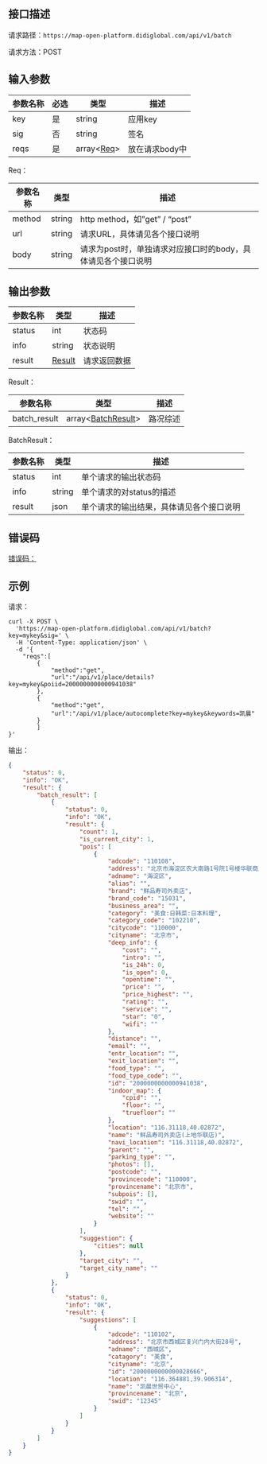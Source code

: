 ## 接口描述
请求路径：`https://map-open-platform.didiglobal.com/api/v1/batch`

请求方法：POST
## 输入参数
|参数名称 | 必选 | 类型 | 描述|
|--------|-----|-----|-----|
| key | 是 | string | 应用key |
| sig | 否 | string | 签名 |
|reqs| 是 | array<[Req](#Req)> |放在请求body中   |

<span id="Req"></span>
Req：

|参数名称  | 类型 | 描述 |
|--------|-----|-----|
|method | string |http method，如”get” / “post”|
|url | string |请求URL，具体请见各个接口说明|
|body | string |请求为post时，单独请求对应接口时的body，具体请见各个接口说明|

## 输出参数
|参数名称  | 类型 | 描述|
|--------|-----|-----|
|status | int  |状态码 |
|info|string|状态说明	|
|result | [Result](#Result)|请求返回数据 |

<span id="Result"></span>
Result：

|参数名称  | 类型 | 描述 |
|--------|-----|-----|
|batch_result | array<[BatchResult](#BatchResult)> |路况综述|

<span id="BatchResult"></span>
BatchResult：

|参数名称  | 类型 | 描述 |
|--------|-----|-----|
| status   | int    | 单个请求的输出状态码                     |
| info     | string | 单个请求的对status的描述                 |
| result   | json   | 单个请求的输出结果，具体请见各个接口说明 |

## 错误码
[错误码：](/static/docs-content/apimarket-docs/错误码.md#errorCode)

## 示例

请求：
``` shell
curl -X POST \
  'https://map-open-platform.didiglobal.com/api/v1/batch?key=mykey&sig=' \
  -H 'Content-Type: application/json' \
  -d '{
	"reqs":[
		{
			"method":"get",
			"url":"/api/v1/place/details?key=mykey&poiid=2000000000000941038"
		},
		{
			"method":"get",
			"url":"/api/v1/place/autocomplete?key=mykey&keywords=凯晨"
		}
		]
}'
```

输出：
``` json
{
    "status": 0,
    "info": "OK",
    "result": {
        "batch_result": [
            {
                "status": 0,
                "info": "OK",
                "result": {
                    "count": 1,
                    "is_current_city": 1,
                    "pois": [
                        {
                            "adcode": "110108",
                            "address": "北京市海淀区农大南路1号院1号楼华联商厦B1楼11号铺(近上地南口)",
                            "adname": "海淀区",
                            "alias": "",
                            "brand": "鲜品寿司外卖店",
                            "brand_code": "15031",
                            "business_area": "",
                            "category": "美食:日韩菜:日本料理",
                            "category_code": "102210",
                            "citycode": "110000",
                            "cityname": "北京市",
                            "deep_info": {
                                "cost": "",
                                "intro": "",
                                "is_24h": 0,
                                "is_open": 0,
                                "opentime": "",
                                "price": "",
                                "price_highest": "",
                                "rating": "",
                                "service": "",
                                "star": "0",
                                "wifi": ""
                            },
                            "distance": "",
                            "email": "",
                            "entr_location": "",
                            "exit_location": "",
                            "food_type": "",
                            "food_type_code": "",
                            "id": "2000000000000941038",
                            "indoor_map": {
                                "cpid": "",
                                "floor": "",
                                "truefloor": ""
                            },
                            "location": "116.31118,40.02872",
                            "name": "鲜品寿司外卖店(上地华联店)",
                            "navi_location": "116.31118,40.02872",
                            "parent": "",
                            "parking_type": "",
                            "photos": [],
                            "postcode": "",
                            "provincecode": "110000",
                            "provincename": "北京市",
                            "subpois": [],
                            "swid": "",
                            "tel": "",
                            "website": ""
                        }
                    ],
                    "suggestion": {
                        "cities": null
                    },
                    "target_city": "",
                    "target_city_name": ""
                }
            },
            {
                "status": 0,
                "info": "OK",
                "result": {
                    "suggestions": [
                        {
                            "adcode": "110102",
                            "address": "北京市西城区复兴门内大街28号",
                            "adname": "西城区",
                            "catagory": "美食",
                            "cityname": "北京",
                            "id": "2000000000000028666",
                            "location": "116.364881,39.906314",
                            "name": "凯晨世贸中心",
                            "provincename": "北京",
                            "swid": "12345"
                        }
                    ]
                }
            }
        ]
    }
}
```
